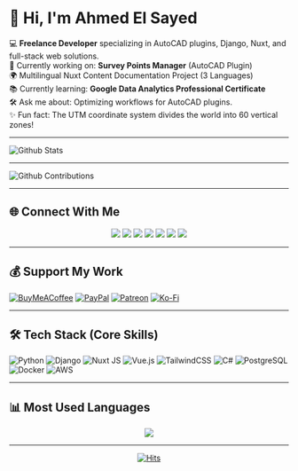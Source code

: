 # 👋 Hi, I'm Ahmed El Sayed

💻 **Freelance Developer** specializing in AutoCAD plugins, Django, Nuxt, and full-stack web solutions.  
🚀 Currently working on: **Survey Points Manager** (AutoCAD Plugin)  
🌍 Multilingual Nuxt Content Documentation Project (3 Languages)  
📚 Currently learning: **Google Data Analytics Professional Certificate**  
🛠 Ask me about: Optimizing workflows for AutoCAD plugins.  
✨ Fun fact: The UTM coordinate system divides the world into 60 vertical zones!  

---

![Github Stats](https://greptile-stats.vercel.app/api/widget/MrAhmedElsayed/stats)

---

![Github Contributions](https://greptile-stats.vercel.app/api/widget/MrAhmedElsayed/contributions)

---

## 🌐 Connect With Me
<p align="center">
<a href="https://facebook.com/ahmeddevelops"><img src="https://img.shields.io/badge/Facebook-%231877F2.svg?logo=Facebook&logoColor=white"></a>
<a href="https://instagram.com/ahmed_abdel_bari007"><img src="https://img.shields.io/badge/Instagram-%23E4405F.svg?logo=Instagram&logoColor=white"></a>
<a href="https://linkedin.com/in/ahmed-sayed-dev"><img src="https://img.shields.io/badge/LinkedIn-%230077B5.svg?logo=linkedin&logoColor=white"></a>
<a href="https://medium.com/@ahmedsayed551991"><img src="https://img.shields.io/badge/Medium-12100E?logo=medium&logoColor=white"></a>
<a href="https://stackoverflow.com/users/mrahmedelsayed"><img src="https://img.shields.io/badge/-Stackoverflow-FE7A16?logo=stack-overflow&logoColor=white"></a>
<a href="https://x.com/ahmedsayed55191"><img src="https://img.shields.io/badge/X-black.svg?logo=X&logoColor=white"></a>
<a href="https://youtube.com/@digitaldata-surveying"><img src="https://img.shields.io/badge/YouTube-%23FF0000.svg?logo=YouTube&logoColor=white"></a>
</p>

---

## 💰 Support My Work
[![BuyMeACoffee](https://img.shields.io/badge/Buy%20Me%20a%20Coffee-ffdd00?style=for-the-badge&logo=buy-me-a-coffee&logoColor=black)](https://buymeacoffee.com/ahmedelsayed) 
[![PayPal](https://img.shields.io/badge/PayPal-00457C?style=for-the-badge&logo=paypal&logoColor=white)](https://paypal.me/551991) 
[![Patreon](https://img.shields.io/badge/Patreon-F96854?style=for-the-badge&logo=patreon&logoColor=white)](https://patreon.com/MrAhmedElsayed) 
[![Ko-Fi](https://img.shields.io/badge/Ko--fi-F16061?style=for-the-badge&logo=ko-fi&logoColor=white)](https://ko-fi.com/mrahmedelsayed)  

---

## 🛠 Tech Stack (Core Skills)
![Python](https://img.shields.io/badge/python-3670A0?style=flat&logo=python&logoColor=ffdd54) 
![Django](https://img.shields.io/badge/django-%23092E20.svg?style=flat&logo=django&logoColor=white) 
![Nuxt JS](https://img.shields.io/badge/Nuxt-002E3B?style=flat&logo=nuxt.js&logoColor=#00DC82) 
![Vue.js](https://img.shields.io/badge/Vue.js-35495E?style=flat&logo=vuedotjs&logoColor=4FC08D) 
![TailwindCSS](https://img.shields.io/badge/tailwindcss-%2338B2AC.svg?style=flat&logo=tailwind-css&logoColor=white) 
![C#](https://img.shields.io/badge/c%23-%23239120.svg?style=flat&logo=csharp&logoColor=white) 
![PostgreSQL](https://img.shields.io/badge/postgres-%23316192.svg?style=flat&logo=postgresql&logoColor=white) 
![Docker](https://img.shields.io/badge/docker-%230db7ed.svg?style=flat&logo=docker&logoColor=white) 
![AWS](https://img.shields.io/badge/AWS-%23FF9900.svg?style=flat&logo=amazon-aws&logoColor=white) 

---

## 📊 Most Used Languages
<p align="center">
  <img src="https://github-readme-stats.vercel.app/api/top-langs/?username=MrAhmedElsayed&theme=catppuccin_latte"  />
</p>

---

<p align="center">
  <a href="https://hits.sh/github.com/MrAhmedElsayed/">
    <img alt="Hits" src="https://hits.sh/github.com/MrAhmedElsayed.svg"/>
  </a>
</p>
